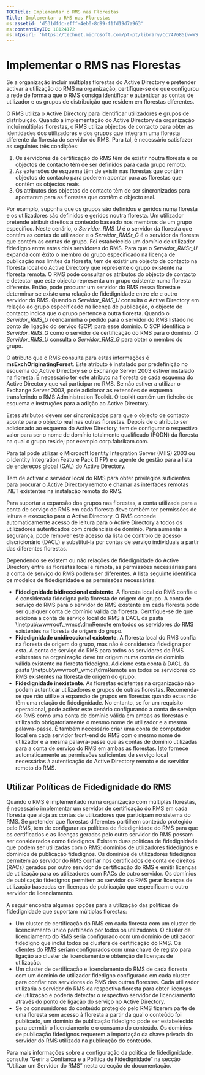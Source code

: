 ```yaml
---
TOCTitle: Implementar o RMS nas Florestas
Title: Implementar o RMS nas Florestas
ms:assetid: 'd531dfdc-efff-4eb0-8d99-f1fd19d7a963'
ms:contentKeyID: 18124172
ms:mtpsurl: 'https://technet.microsoft.com/pt-pt/library/Cc747685(v=WS.10)'
---
```


Implementar o RMS nas Florestas
===============================

Se a organização incluir múltiplas florestas do Active Directory e pretender activar a utilização do RMS na organização, certifique-se de que configurou a rede de forma a que o RMS consiga identificar e autenticar as contas de utilizador e os grupos de distribuição que residem em florestas diferentes.

O RMS utiliza o Active Directory para identificar utilizadores e grupos de distribuição. Quando a implementação do Active Directory da organização inclui múltiplas florestas, o RMS utiliza objectos de contacto para obter as identidades dos utilizadores e dos grupos que integram uma floresta diferente da floresta do servidor do RMS. Para tal, é necessário satisfazer as seguintes três condições:

1.  Os servidores de certificação do RMS têm de existir noutra floresta e os objectos de contacto têm de ser definidos para cada grupo remoto.
2.  As extensões de esquema têm de existir nas florestas que contêm objectos de contacto para poderem apontar para as florestas que contêm os objectos reais.
3.  Os atributos dos objectos de contacto têm de ser sincronizados para apontarem para as florestas que contêm o objecto real.

Por exemplo, suponha que os grupos são definidos e geridos numa floresta e os utilizadores são definidos e geridos noutra floresta. Um utilizador pretende atribuir direitos a conteúdo baseado nos membros de um grupo específico. Neste cenário, o *Servidor\_RMS\_U* é o servidor da floresta que contém as contas de utilizador e o *Servidor\_RMSr\_G* é o servidor da floresta que contém as contas de grupo. Foi estabelecido um domínio de utilizador fidedigno entre estes dois servidores do RMS. Para que o *Servidor\_RMSr\_U* expanda com êxito o membro do grupo especificado na licença de publicação nos limites da floresta, tem de existir um objecto de contacto na floresta local do Active Directory que represente o grupo existente na floresta remota. O RMS pode consultar os atributos do objecto de contacto e detectar que este objecto representa um grupo existente numa floresta diferente. Então, pode procurar um servidor do RMS nessa floresta e determinar se existe uma relação de fidedignidade entre ele e outro servidor do RMS. Quando o *Servidor\_RMS\_U* consulta o Active Directory em relação ao grupo especificado na licença de publicação, o objecto de contacto indica que o grupo pertence a outra floresta. Quando o *Servidor\_RMS\_U* reencaminha o pedido para o servidor do RMS listado no ponto de ligação do serviço (SCP) para esse domínio. O SCP identifica o *Servidor\_RMS\_G* como o servidor de certificação do RMS para o domínio. *O Servidor\_RMS\_U* consulta o *Servidor\_RMS\_G* para obter o membro do grupo.

O atributo que o RMS consulta para estas informações é **msExchOriginatingForest**. Este atributo é instalado por predefinição no esquema do Active Directory se o Exchange Server 2003 estiver instalado na floresta. É necessário ter este atributo na floresta de cada esquema do Active Directory que vai participar no RMS. Se não estiver a utilizar o Exchange Server 2003, pode adicionar as extensões de esquema transferindo o RMS Administration Toolkit. O toolkit contém um ficheiro de esquema e instruções para a adição ao Active Directory.

Estes atributos devem ser sincronizados para que o objecto de contacto aponte para o objecto real nas outras florestas. Depois de o atributo ser adicionado ao esquema do Active Directory, tem de configurar o respectivo valor para ser o nome de domínio totalmente qualificado (FQDN) da floresta na qual o grupo reside; por exemplo corp.fabrikam.com.

Para tal pode utilizar o Microsoft Identity Integration Server (MIIS) 2003 ou o Identity Integration Feature Pack (IIFP) e o agente de gestão para a lista de endereços global (GAL) do Active Directory.

Tem de activar o servidor local do RMS para obter privilégios suficientes para procurar o Active Directory remoto e chamar as interfaces remotas .NET existentes na instalação remota do RMS.

Para suportar a expansão dos grupos nas florestas, a conta utilizada para a conta de serviço do RMS em cada floresta deve também ter permissões de leitura e execução para o Active Directory. O RMS concede automaticamente acesso de leitura para o Active Directory a todos os utilizadores autenticados com credenciais de domínio. Para aumentar a segurança, pode remover este acesso da lista de controlo de acesso discricionário (DACL) e substituí-la por contas de serviço individuais a partir das diferentes florestas.

Dependendo se existem ou não relações de fidedignidade do Active Directory entre as florestas local e remota, as permissões necessárias para a conta de serviço do RMS podem ser diferentes. A lista seguinte identifica os modelos de fidedignidade e as permissões necessárias:

-   **Fidedignidade bidireccional existente**. A floresta local do RMS confia e é considerada fidedigna pela floresta de origem do grupo. A conta de serviço do RMS para o servidor do RMS existente em cada floresta pode ser qualquer conta de domínio válida da floresta. Certifique-se de que adiciona a conta de serviço local do RMS à DACL da pasta \\Inetpub\\wwwroot\\\_wmcs\\drmRemote em todos os servidores do RMS existentes na floresta de origem do grupo.
-   **Fidedignidade unidireccional existente**. A floresta local do RMS confia na floresta de origem do grupo, mas não é considerada fidedigna por esta. A conta de serviço do RMS para todos os servidores do RMS existentes na organização deve ter origem numa conta de domínio válida existente na floresta fidedigna. Adicione esta conta à DACL da pasta \\Inetpub\\wwwroot\\\_wmcs\\drmRemote em todos os servidores do RMS existentes na floresta de origem do grupo.
-   **Fidedignidade inexistente**. As florestas existentes na organização não podem autenticar utilizadores e grupos de outras florestas. Recomenda-se que não utilize a expansão de grupos em florestas quando estas não têm uma relação de fidedignidade. No entanto, se for um requisito operacional, pode activar este cenário configurando a conta de serviço do RMS como uma conta de domínio válida em ambas as florestas e utilizando obrigatoriamente o mesmo nome de utilizador e a mesma palavra-passe. É também necessário criar uma conta de computador local em cada servidor front-end do RMS com o mesmo nome de utilizador e a mesma palavra-passe que as contas de domínio utilizadas para a conta de serviço do RMS em ambas as florestas. Isto fornece automaticamente as permissões suficientes de serviço local necessárias à autenticação do Active Directory remoto e do servidor remoto do RMS.

Utilizar Políticas de Fidedignidade do RMS
------------------------------------------

Quando o RMS é implementado numa organização com múltiplas florestas, é necessário implementar um servidor de certificação do RMS em cada floresta que aloja as contas de utilizadores que participam no sistema do RMS. Se pretender que florestas diferentes partilhem conteúdo protegido pelo RMS, tem de configurar as políticas de fidedignidade do RMS para que os certificados e as licenças gerados pelo outro servidor do RMS possam ser considerados como fidedignos. Existem duas políticas de fidedignidade que podem ser utilizadas com o RMS: domínios de utilizadores fidedignos e domínios de publicação fidedignos. Os domínios de utilizadores fidedignos permitem ao servidor do RMS confiar nos certificados de conta de direitos (RACs) gerados por outro servidor de certificação do RMS e emitir licenças de utilização para os utilizadores com RACs de outro servidor. Os domínios de publicação fidedignos permitem ao servidor do RMS gerar licenças de utilização baseadas em licenças de publicação que especificam o outro servidor de licenciamento.

A seguir encontra algumas opções para a utilização das políticas de fidedignidade que suportam múltiplas florestas:

-   Um cluster de certificação do RMS em cada floresta com um cluster de licenciamento único partilhado por todos os utilizadores. O cluster de licenciamento do RMS seria configurado com um domínio de utilizador fidedigno que inclui todos os clusters de certificação do RMS. Os clientes do RMS seriam configurados com uma chave de registo para ligação ao cluster de licenciamento e obtenção de licenças de utilização.
-   Um cluster de certificação e licenciamento do RMS de cada floresta com um domínio de utilizador fidedigno configurado em cada cluster para confiar nos servidores do RMS das outras florestas. Cada utilizador utilizaria o servidor do RMS da respectiva floresta para obter licenças de utilização e poderia detectar o respectivo servidor de licenciamento através do ponto de ligação do serviço no Active Directory.
-   Se os consumidores do conteúdo protegido pelo RMS fizerem parte de uma floresta sem acesso à floresta a partir da qual o conteúdo foi publicado, um domínio de publicação fidedigno pode ser estabelecido para permitir o licenciamento e o consumo do conteúdo. Os domínios de publicação fidedignos requerem a importação da chave privada do servidor do RMS utilizada na publicação do conteúdo.

Para mais informações sobre a configuração da política de fidedignidade, consulte “Gerir a Confiança e a Política de Fidedignidade” na secção “Utilizar um Servidor do RMS” nesta colecção de documentação.

